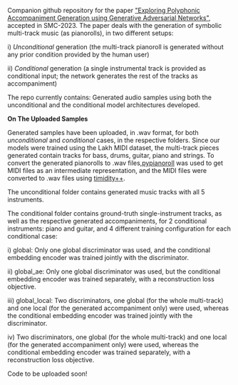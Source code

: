 Companion github repository for the paper ["Exploring Polyphonic Accompaniment Generation using Generative Adversarial Networks"](https://smcsweden.se/proceedings/SMC2023_proceedings.pdf#page=198), accepted in SMC-2023. The paper deals with the generation of symbolic multi-track music (as pianorolls), in two different setups:

i) *Unconditional* generation (the multi-track pianoroll is generated without any prior condition provided by the human user)

ii) *Conditional* generation (a single instrumental track is provided as conditional input; the network generates the rest of the tracks as accompaniment)

The repo currently contains: Generated audio samples using both the unconditional and the conditional model architectures developed.

**On The Uploaded Samples**

Generated samples have been uploaded, in .wav format, for both *unconditional* and *conditional* cases, in the respective folders. Since our models were trained using the Lakh MIDI dataset, the multi-track pieces generated contain tracks for bass, drums, guitar, piano and strings. To convert the generated pianorolls to .wav files,[pypianoroll](https://github.com/salu133445/pypianoroll) was used to get MIDI files as an intermediate representation, and the MIDI files were converted to .wav files using [timidity++](https://timidity.sourceforge.net/).

The unconditional folder contains generated music tracks with all 5 instruments.

The conditional folder contains ground-truth single-instrument tracks, as well as the respective generated accompaniments, for 2 conditional instruments: piano and guitar, and 4 different training configuration for each conditional case:

i) global: Only one global discriminator was used, and the conditional embedding encoder was trained jointly with the discriminator.

ii) global_ae: Only one global discriminator was used, but the conditional embedding encoder was trained separately, with a reconstruction loss objective.

iii) global_local: Two discriminators, one global (for the whole multi-track) and one local (for the generated accompaniment only) were used, whereas the conditional embedding encoder was trained jointly with the discriminator.

iv) Two discriminators, one global (for the whole multi-track) and one local (for the generated accompaniment only) were used, whereas the conditional embedding encoder was trained separately, with a reconstruction loss objective.

Code to be uploaded soon!



